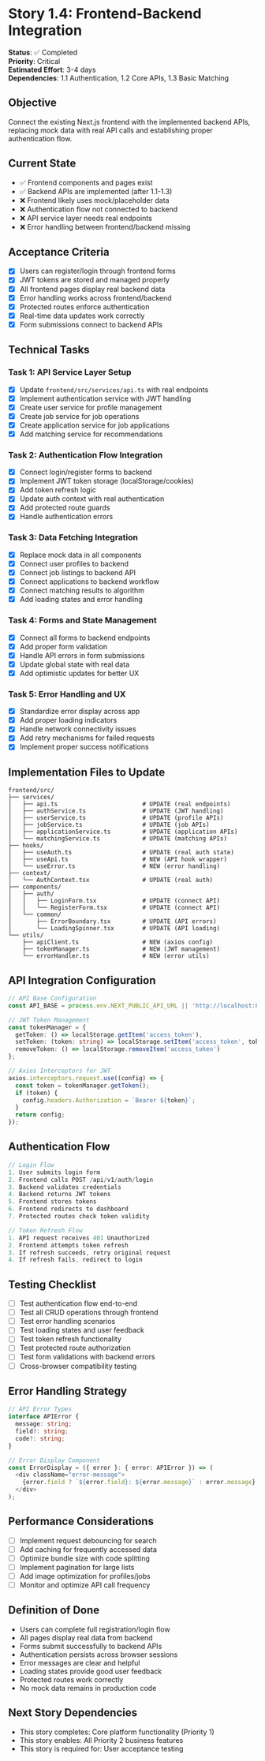 # Story 1.4: Frontend-Backend Integration

**Status**: ✅ Completed  
**Priority**: Critical  
**Estimated Effort**: 3-4 days  
**Dependencies**: 1.1 Authentication, 1.2 Core APIs, 1.3 Basic Matching

## Objective
Connect the existing Next.js frontend with the implemented backend APIs, replacing mock data with real API calls and establishing proper authentication flow.

## Current State
- ✅ Frontend components and pages exist
- ✅ Backend APIs are implemented (after 1.1-1.3)
- ❌ Frontend likely uses mock/placeholder data
- ❌ Authentication flow not connected to backend
- ❌ API service layer needs real endpoints
- ❌ Error handling between frontend/backend missing

## Acceptance Criteria
- [x] Users can register/login through frontend forms
- [x] JWT tokens are stored and managed properly
- [x] All frontend pages display real backend data
- [x] Error handling works across frontend/backend
- [x] Protected routes enforce authentication
- [x] Real-time data updates work correctly
- [x] Form submissions connect to backend APIs

## Technical Tasks

### Task 1: API Service Layer Setup
- [x] Update `frontend/src/services/api.ts` with real endpoints
- [x] Implement authentication service with JWT handling
- [x] Create user service for profile management
- [x] Create job service for job operations
- [x] Create application service for job applications
- [x] Add matching service for recommendations

### Task 2: Authentication Flow Integration
- [x] Connect login/register forms to backend
- [x] Implement JWT token storage (localStorage/cookies)
- [x] Add token refresh logic
- [x] Update auth context with real authentication
- [x] Add protected route guards
- [x] Handle authentication errors

### Task 3: Data Fetching Integration
- [x] Replace mock data in all components
- [x] Connect user profiles to backend
- [x] Connect job listings to backend API
- [x] Connect applications to backend workflow  
- [x] Connect matching results to algorithm
- [x] Add loading states and error handling

### Task 4: Forms and State Management
- [x] Connect all forms to backend endpoints
- [x] Add proper form validation
- [x] Handle API errors in form submissions
- [x] Update global state with real data
- [x] Add optimistic updates for better UX

### Task 5: Error Handling and UX
- [x] Standardize error display across app
- [x] Add proper loading indicators
- [x] Handle network connectivity issues
- [x] Add retry mechanisms for failed requests
- [x] Implement proper success notifications

## Implementation Files to Update
```
frontend/src/
├── services/
│   ├── api.ts                        # UPDATE (real endpoints)
│   ├── authService.ts                # UPDATE (JWT handling)
│   ├── userService.ts                # UPDATE (profile APIs)
│   ├── jobService.ts                 # UPDATE (job APIs)
│   ├── applicationService.ts         # UPDATE (application APIs)
│   └── matchingService.ts            # UPDATE (matching APIs)
├── hooks/
│   ├── useAuth.ts                    # UPDATE (real auth state)
│   ├── useApi.ts                     # NEW (API hook wrapper)
│   └── useError.ts                   # NEW (error handling)
├── context/
│   └── AuthContext.tsx               # UPDATE (real auth)
├── components/
│   ├── auth/
│   │   ├── LoginForm.tsx             # UPDATE (connect API)
│   │   └── RegisterForm.tsx          # UPDATE (connect API)
│   └── common/
│       ├── ErrorBoundary.tsx         # UPDATE (API errors)
│       └── LoadingSpinner.tsx        # UPDATE (API loading)
└── utils/
    ├── apiClient.ts                  # NEW (axios config)
    ├── tokenManager.ts               # NEW (JWT management)
    └── errorHandler.ts               # NEW (error utils)
```

## API Integration Configuration
```typescript
// API Base Configuration
const API_BASE = process.env.NEXT_PUBLIC_API_URL || 'http://localhost:8080/api/v1';

// JWT Token Management
const tokenManager = {
  getToken: () => localStorage.getItem('access_token'),
  setToken: (token: string) => localStorage.setItem('access_token', token),
  removeToken: () => localStorage.removeItem('access_token')
};

// Axios Interceptors for JWT
axios.interceptors.request.use((config) => {
  const token = tokenManager.getToken();
  if (token) {
    config.headers.Authorization = `Bearer ${token}`;
  }
  return config;
});
```

## Authentication Flow
```typescript
// Login Flow
1. User submits login form
2. Frontend calls POST /api/v1/auth/login
3. Backend validates credentials
4. Backend returns JWT tokens
5. Frontend stores tokens
6. Frontend redirects to dashboard
7. Protected routes check token validity

// Token Refresh Flow  
1. API request receives 401 Unauthorized
2. Frontend attempts token refresh
3. If refresh succeeds, retry original request
4. If refresh fails, redirect to login
```

## Testing Checklist
- [ ] Test authentication flow end-to-end
- [ ] Test all CRUD operations through frontend
- [ ] Test error handling scenarios
- [ ] Test loading states and user feedback
- [ ] Test token refresh functionality
- [ ] Test protected route authorization
- [ ] Test form validations with backend errors
- [ ] Cross-browser compatibility testing

## Error Handling Strategy
```typescript
// API Error Types
interface APIError {
  message: string;
  field?: string;
  code?: string;
}

// Error Display Component
const ErrorDisplay = ({ error }: { error: APIError }) => (
  <div className="error-message">
    {error.field ? `${error.field}: ${error.message}` : error.message}
  </div>
);
```

## Performance Considerations
- [ ] Implement request debouncing for search
- [ ] Add caching for frequently accessed data
- [ ] Optimize bundle size with code splitting
- [ ] Implement pagination for large lists
- [ ] Add image optimization for profiles/jobs
- [ ] Monitor and optimize API call frequency

## Definition of Done
- Users can complete full registration/login flow
- All pages display real data from backend
- Forms submit successfully to backend APIs
- Authentication persists across browser sessions
- Error messages are clear and helpful
- Loading states provide good user feedback
- Protected routes work correctly
- No mock data remains in production code

## Next Story Dependencies
- This story completes: Core platform functionality (Priority 1)
- This story enables: All Priority 2 business features
- This story is required for: User acceptance testing